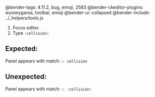 @bender-tags: 4.11.2, bug, emoji, 2583
@bender-ckeditor-plugins: wysiwygarea, toolbar, emoji
@bender-ui: collapsed
@bender-include: ../_helpers/tools.js

1. Focus editor.
1. Type `:collision:`

## Expected:

Panel appears with match: `💥 collision`

## Unexpected:

Panel appears with match: `💥 :collision:`
